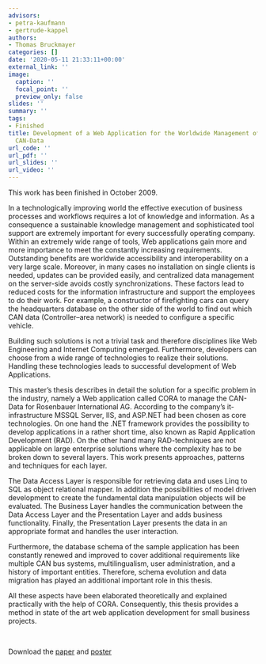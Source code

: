 ```yaml
---
advisors:
- petra-kaufmann
- gertrude-kappel
authors:
- Thomas Bruckmayer
categories: []
date: '2020-05-11 21:33:11+00:00'
external_link: ''
image:
  caption: ''
  focal_point: ''
  preview_only: false
slides: ''
summary: ''
tags:
- Finished
title: Development of a Web Application for the Worldwide Management of Fire Trucks
  CAN-Data
url_code: ''
url_pdf: ''
url_slides: ''
url_video: ''
---
```


This work has been finished in October 2009.

In a technologically improving world the effective execution of business processes and workflows requires a lot of knowledge and information. As a consequence a sustainable knowledge management and sophisticated tool support are extremely important for every successfully operating company. Within an extremely wide range of tools, Web applications gain more and more importance to meet the constantly increasing requirements. Outstanding benefits are worldwide accessibility and interoperability on a very large scale. Moreover, in many cases no installation on single clients is needed, updates can be provided easily, and centralized data management on the server-side avoids costly synchronizations. These factors lead to reduced costs for the information infrastructure and support the employees to do their work. For example, a constructor of firefighting cars can query the headquarters database on the other side of the world to find out which CAN data (Controller–area network) is needed to configure a specific vehicle.

Building such solutions is not a trivial task and therefore disciplines like Web Engineering and Internet Computing emerged. Furthermore, developers can choose from a wide range of technologies to realize their solutions. Handling these technologies leads to successful development of Web Applications.

This master’s thesis describes in detail the solution for a specific problem in the industry, namely a Web application called CORA to manage the CAN-Data for Rosenbauer International AG. According to the company’s it-infrastructure MSSQL Server, IIS, and ASP.NET had been chosen as core technologies. On one hand the .NET framework provides the possibility to develop applications in a rather short time, also known as Rapid Application Development (RAD). On the other hand many RAD-techniques are not applicable on large enterprise solutions where the complexity has to be broken down to several layers. This work presents approaches, patterns and techniques for each layer.

The Data Access Layer is responsible for retrieving data and uses Linq to SQL as object relational mapper. In addition the possibilities of model driven development to create the fundamental data manipulation objects will be evaluated. The Business Layer handles the communication between the Data Access Layer and the Presentation Layer and adds business functionality. Finally, the Presentation Layer presents the data in an appropriate format and handles the user interaction.

Furthermore, the database schema of the sample application has been constantly renewed and improved to cover additional requirements like multiple CAN bus systems, multilingualism, user administration, and a history of important entities. Therefore, schema evolution and data migration has played an additional important role in this thesis.

All these aspects have been elaborated theoretically and explained practically with the help of CORA. Consequently, this thesis provides a method in state of the art web application development for small business projects.

&nbsp;

 Download the [paper](https://www.big.tuwien.ac.at/app/uploads/2016/10/Bruckmayer_papers.pdf) and [poster](https://www.big.tuwien.ac.at/app/uploads/2016/10/Bruckmayer_poster.pdf)